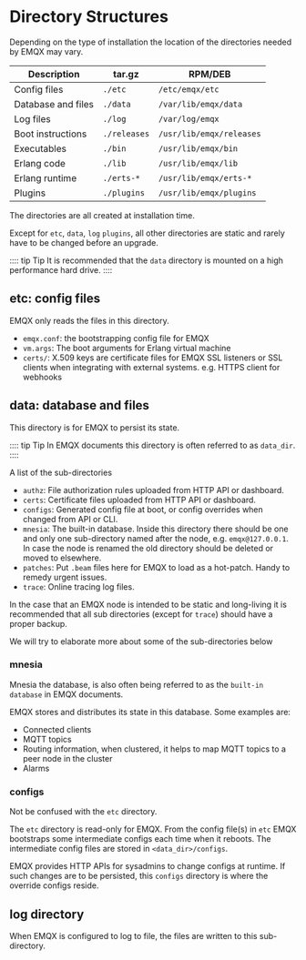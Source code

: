 # Directory Structures

Depending on the type of installation the location of the directories needed by EMQX may vary.

| Description         | tar.gz       | RPM/DEB                  |
| --------------------| ------------ | ------------------------ |
| Config files        | `./etc`      | `/etc/emqx/etc`          |
| Database and files  | `./data`     | `/var/lib/emqx/data`     |
| Log files           | `./log`      | `/var/log/emqx`          |
| Boot instructions   | `./releases` | `/usr/lib/emqx/releases` |
| Executables         | `./bin`      | `/usr/lib/emqx/bin`      |
| Erlang code         | `./lib`      | `/usr/lib/emqx/lib`      |
| Erlang runtime      | `./erts-*`   | `/usr/lib/emqx/erts-*`   |
| Plugins             | `./plugins`  | `/usr/lib/emqx/plugins`  |

The directories are all created at installation time.

Except for `etc`, `data`, `log` `plugins`, all other directories are static and rarely have to
be changed before an upgrade.

:::: tip Tip
It is recommended that the `data` directory is mounted on a high performance hard drive.
::::

## etc: config files

EMQX only reads the files in this directory.

* `emqx.conf`: the bootstrapping config file for EMQX
* `vm.args`: The boot arguments for Erlang virtual machine
* `certs/`: X.509 keys are certificate files for EMQX SSL listeners or SSL clients when
  integrating with external systems. e.g. HTTPS client for webhooks

## data: database and files

This directory is for EMQX to persist its state.

:::: tip Tip
In EMQX documents this directory is often referred to as `data_dir`.
::::

A list of the sub-directories

* `authz`: File authorization rules uploaded from HTTP API or dashboard.
* `certs`: Certificate files uploaded from HTTP API or dashboard.
* `configs`: Generated config file at boot, or config overrides when changed from API or CLI.
* `mnesia`: The built-in database. Inside this directory there should be one and only one sub-directory named
   after the node, e.g. `emqx@127.0.0.1`. In case the node is renamed the old directory should be deleted
   or moved to elsewhere.
* `patches`: Put `.beam` files here for EMQX to load as a hot-patch. Handy to remedy urgent issues.
* `trace`: Online tracing log files.

In the case that an EMQX node is intended to be static and long-living
it is recommended that all sub directories (except for `trace`) should have a proper backup.

We will try to elaborate more about some of the sub-directories below

### mnesia

Mnesia the database, is also often being referred to as the `built-in database` in EMQX documents.

EMQX stores and distributes its state in this database.
Some examples are:

* Connected clients
* MQTT topics
* Routing information, when clustered, it helps to map MQTT topics to a peer node in the cluster
* Alarms

### configs

Not be confused with the `etc` directory.

The `etc` directory is read-only for EMQX. From the config file(s) in `etc` EMQX bootstraps
some intermediate configs each time when it reboots. The intermediate config files are stored
in `<data_dir>/configs`.

EMQX provides HTTP APIs for sysadmins to change configs at runtime. If such changes are to be
persisted, this `configs` directory is where the override configs reside.

## log directory

When EMQX is configured to log to file, the files are written to this sub-directory.
